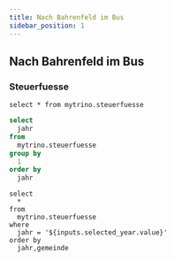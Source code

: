 ```yaml
---
title: Nach Bahrenfeld im Bus
sidebar_position: 1
---
```


## Nach Bahrenfeld im Bus


### Steuerfuesse

```my_query
select * from mytrino.steuerfuesse
```
<DataTable data={my_query} />

<DataTable data={my_query} rows=150>
   <Column id=jahr title="Jahr" fmt='###0' />
   <Column id=gemeinde />
   <Column id=steuerfuss_in_prozent />
</DataTable>


```sql unique_years
select 
  jahr 
from 
  mytrino.steuerfuesse 
group by 
  1
order by 
  jahr
```

<Dropdown
    name=selected_year
    data={unique_years}
    value=jahr
    title="Select a year"
    noDefault=true
/>

```my_query_filtered_by_year
select 
  * 
from 
  mytrino.steuerfuesse
where
  jahr = '${inputs.selected_year.value}'
order by
  jahr,gemeinde
```

<DataTable data={my_query_filtered_by_year} rows=all>
   <Column id=jahr title="Jahr" fmt='###0' />
   <Column id=gemeinde />
   <Column id=steuerfuss_in_prozent />
</DataTable>